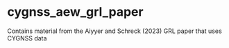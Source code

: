 # cygnss_aew_grl_paper
Contains material from the Aiyyer and Schreck (2023) GRL paper that uses CYGNSS data
